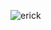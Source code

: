 ![erick](https://github.com/ErickChatalov/Gold-annual-prices-prediction/tree/main/Model-2/images/fitted_vs_actual_observations.png)